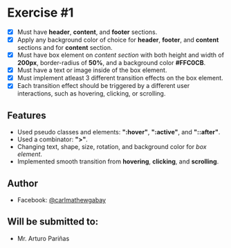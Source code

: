 # Exercise #1
- [x]  Must have **header**, **content**, and **footer** sections.
- [x]  Apply any background color of choice for **header**, **footer**, and **content** sections and  for **content** section.
- [x]  Must have box element on *content section* with both height and width of **200px**, border-radius of **50%**, and a background color **#FFC0CB**.
- [x]  Must have a text or image inside of the box element.
- [x]  Must implement atleast 3 different transition effects on the box element.
- [x]  Each transition effect should be triggered by a different user interactions, such as hovering, clicking, or scrolling.

## Features
- Used pseudo classes and elements: **":hover"**, **":active"**, and **"::after"**.
- Used a combinator: **">"**.
- Changing text, shape, size, rotation, and background color for *box element*.
- Implemented smooth transition from **hovering**, **clicking**, and **scrolling**.

## Author

- Facebook: [@carlmathewgabay](https://www.facebook.com/carlmathewgabay)

## Will be submitted to:

- Mr. Arturo Pariñas
